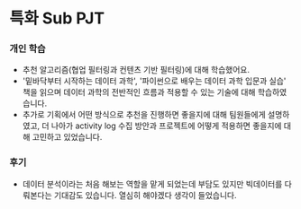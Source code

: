 특화 Sub PJT
============

### 개인 학습

*   추천 알고리즘(협업 필터링과 컨텐츠 기반 필터링)에 대해 학습했어요.
*   '밑바닥부터 시작하는 데이터 과학', '파이썬으로 배우는 데이터 과학 입문과 실습' 책을 읽으며 데이터 과학의 전반적인 흐름과 적용할 수 있는 기술에 대해 학습하였습니다.
*   추가로 기획에서 어떤 방식으로 추천을 진행하면 좋을지에 대해 팀원들에게 설명하였고, 더 나아가 activity log 수집 방안과 프로젝트에 어떻게 적용하면 좋을지에 대해 고민하고 있었습니다.

### 후기

*   데이터 분석이라는 처음 해보는 역할을 맡게 되었는데 부담도 있지만 빅데이터를 다뤄본다는 기대감도 있습니다. 열심히 해야겠다 생각이 들었습니다.
